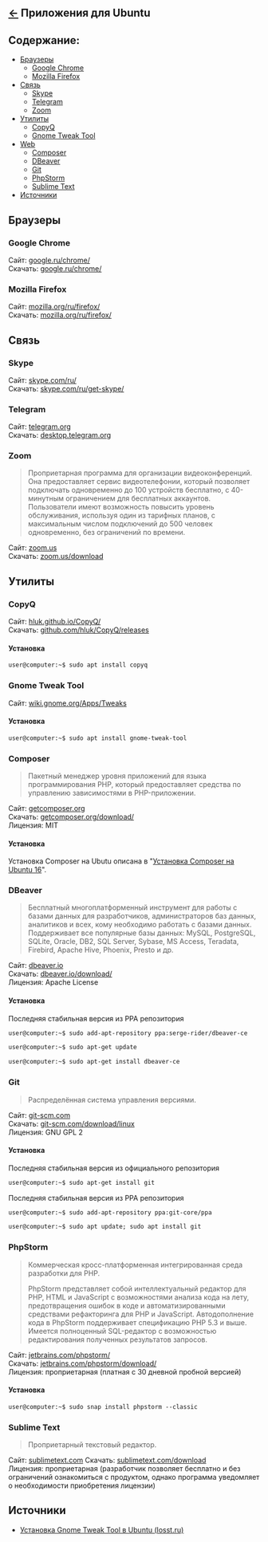 [&larr;](readme.md "Ubuntu") Приложения для Ubuntu
--------------------------------------------------

<a name="content"></a>
## Содержание:

- [Браузеры](#browsers)
  - [Google Chrome](#google-chrome)
  - [Mozilla Firefox](#mozilla-firefox)
- [Связь](#communications)
  - [Skype](#skype)
  - [Telegram](#telegram)
  - [Zoom](#zoom)
- [Утилиты](#utilities)
  - [CopyQ](#copyq)
  - [Gnome Tweak Tool](#gnome-tweak-tool)
- [Web](#web)
  - [Composer](#composer)
  - [DBeaver](#dbeaver)
  - [Git](#git)
  - [PhpStorm](#phpstorm)
  - [Sublime Text](#sublime-text)
- [Источники](#sources)

<a name="browsers"></a>
## Браузеры

<a name="google-chrome"></a>
### Google Chrome

Сайт: [google.ru/chrome/](https://www.google.ru/chrome/)   
Скачать: [google.ru/chrome/](https://www.google.ru/chrome/)

<a name="mozilla-firefox"></a>
### Mozilla Firefox

Сайт: [mozilla.org/ru/firefox/](https://www.mozilla.org/ru/firefox/)   
Скачать: [mozilla.org/ru/firefox/](https://www.mozilla.org/ru/firefox/)

<a name="communications"></a>
## Связь

<a name="skype"></a>
### Skype

Сайт: [skype.com/ru/](https://www.skype.com/ru/)  
Скачать: [skype.com/ru/get-skype/](https://www.skype.com/ru/get-skype/)

<a name="telegram"></a>
### Telegram

Сайт: [telegram.org](https://telegram.org/)  
Скачать: [desktop.telegram.org](https://desktop.telegram.org/)

<a name="zoom"></a>
### Zoom

> Проприетарная программа для организации видеоконференций. Она предоставляет сервис видеотелефонии, который позволяет подключать одновременно до 100 устройств бесплатно, с 40-минутным ограничением для бесплатных аккаунтов. Пользователи имеют возможность повысить уровень обслуживания, используя один из тарифных планов, с максимальным числом подключений до 500 человек одновременно, без ограничений по времени.

Сайт: [zoom.us](https://zoom.us/)  
Скачать: [zoom.us/download](https://zoom.us/download#client_4meeting)

<a name="utilities"></a>
## Утилиты

<a name="copyq"></a>
### CopyQ

Сайт: [hluk.github.io/CopyQ/](https://hluk.github.io/CopyQ/)  
Скачать: [github.com/hluk/CopyQ/releases](https://github.com/hluk/CopyQ/releases)

#### Установка

```markdown
user@computer:~$ sudo apt install copyq
```

<a name="gnome-tweak-tool"></a>
### Gnome Tweak Tool

Сайт: [wiki.gnome.org/Apps/Tweaks](https://wiki.gnome.org/Apps/Tweaks)  

#### Установка

```markdown
user@computer:~$ sudo apt install gnome-tweak-tool
```

<a name="composer"></a>
### Composer

>  Пакетный менеджер уровня приложений для языка программирования PHP, который предоставляет средства по управлению зависимостями в PHP-приложении.

Сайт: [getcomposer.org](https://getcomposer.org/)   
Скачать: [getcomposer.org/download/](https://getcomposer.org/download/)  
Лицензия: MIT

#### Установка

Установка Composer на Ubutu описана в "[Установка Composer на Ubuntu 16](install-composer-on-ubuntu-16.md)".

<a name="dbeaver"></a>
### DBeaver

>  Бесплатный многоплатформенный инструмент для работы с базами данных для разработчиков, администраторов баз данных, аналитиков и всех, кому необходимо работать с базами данных. Поддерживает все популярные базы данных: MySQL, PostgreSQL, SQLite, Oracle, DB2, SQL Server, Sybase, MS Access, Teradata, Firebird, Apache Hive, Phoenix, Presto и др.

Сайт: [dbeaver.io](https://dbeaver.io/)   
Скачать: [dbeaver.io/download/](https://dbeaver.io/download/)  
Лицензия: Apache License

#### Установка

Последняя стабильная версия из PPA репозитория

```markdown
user@computer:~$ sudo add-apt-repository ppa:serge-rider/dbeaver-ce
```

```markdown
user@computer:~$ sudo apt-get update
```

```markdown
user@computer:~$ sudo apt-get install dbeaver-ce
```

<a name="git"></a>
### Git

> Распределённая система управления версиями.

Сайт: [git-scm.com](https://git-scm.com/)   
Скачать: [git-scm.com/download/linux](https://git-scm.com/download/linux)  
Лицензия: GNU GPL 2

#### Установка

Последняя стабильная версия из официального репозитория

```markdown
user@computer:~$ sudo apt-get install git
```

Последняя стабильная версия из PPA репозитория

```markdown
user@computer:~$ sudo add-apt-repository ppa:git-core/ppa
```

```markdown
user@computer:~$ sudo apt update; sudo apt install git
```

<a name="phpstorm"></a>
### PhpStorm

> Коммерческая кросс-платформенная интегрированная среда разработки для PHP.
>
> PhpStorm представляет собой интеллектуальный редактор для PHP, HTML и JavaScript с возможностями анализа кода на лету, предотвращения ошибок в коде и автоматизированными средствами рефакторинга для PHP и JavaScript. Автодополнение кода в PhpStorm поддерживает спецификацию PHP 5.3 и выше. Имеется полноценный SQL-редактор с возможностью редактирования полученных результатов запросов.

Сайт: [jetbrains.com/phpstorm/](https://www.jetbrains.com/phpstorm/)   
Скачать: [jetbrains.com/phpstorm/download/](https://www.jetbrains.com/phpstorm/download/#section=linux)  
Лицензия: проприетарная (платная с 30 дневной пробной версией)

#### Установка

```markdown
user@computer:~$ sudo snap install phpstorm --classic
```

<a name="sublime-text"></a>
### Sublime Text

> Проприетарный текстовый редактор.

Сайт: [sublimetext.com](https://www.sublimetext.com/)
Скачать: [sublimetext.com/download](https://www.sublimetext.com/download)  
Лицензия: проприетарная (разработчик позволяет бесплатно и без ограничений ознакомиться с продуктом, однако программа уведомляет о необходимости приобретения лицензии)

<a name="sources"></a>
## Источники

- [Установка Gnome Tweak Tool в Ubuntu (losst.ru)](https://losst.ru/ustanovka-gnome-tweak-tool-v-ubuntu)
